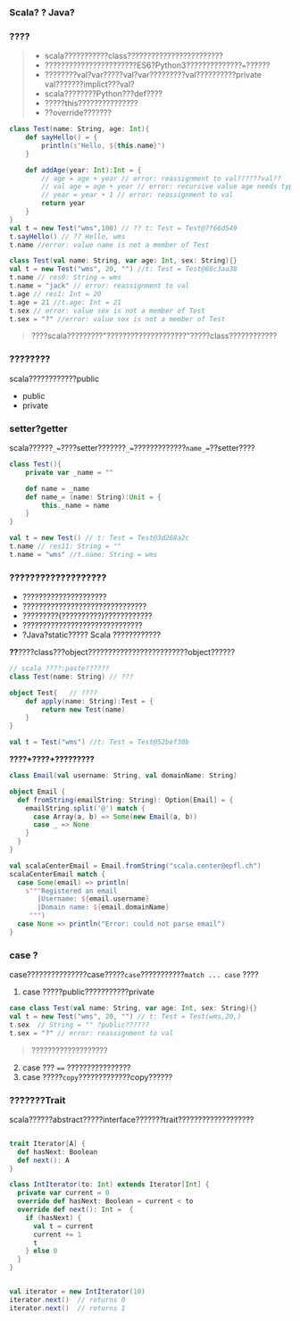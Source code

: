 ### Scala? ? Java?

### ????
> - scala???????????class????????????????????????
> - ???????????????????????ES6?Python3??????????????`=`??????
> - ????????val?var?????val?var?????????val??????????private val???????implict???val?
> - scala????????Python???def????
> - ?????this???????????????
> - ??override???????

```scala
class Test(name: String, age: Int){
    def sayHello() = {
        println(s"Hello, ${this.name}")
    }

    def addAge(year: Int):Int = {
        // age = age + year // error: reassignment to val??????val??
        // val age = age + year // error: recursive value age needs type
        // year = year + 1 // error: reassignment to val
        return year
    }
}
val t = new Test("wms",100) // ?? t: Test = Test@7f66d549
t.sayHello() // ?? Hello, wms
t.name //error: value name is not a member of Test

class Test(val name: String, var age: Int, sex: String){}
val t = new Test("wms", 20, "") //t: Test = Test@68c3aa38
t.name // res0: String = wms
t.name = "jack" // error: reassignment to val
t.age // res1: Int = 20
t.age = 21 //t.age: Int = 21
t.sex // error: value sex is not a member of Test
t.sex = "?" //error: value sex is not a member of Test
```

> ????scala?????????"????????????????????"?????class????????????

### ????????
scala????????????public
- public 
- private

### setter?getter
scala??????`_=`????setter???????`_=`?????????????`name_=`??setter????
```scala
class Test(){
    private var _name = ""

    def name = _name
    def name_= (name: String):Unit = {
        this._name = name
    }
}

val t = new Test() // t: Test = Test@3d268a2c
t.name // res11: String = ""
t.name = "wms" //t.name: String = wms
```

### ???????????????????
- ?????????????????????
- ???????????????????????????????
- ?????????(??????????)????????????
- ??????????????????????????????
- ?Java?static????? Scala ????????????

**??**????class???object?????????????????????????object??????
```scala
// scala ????:paste??????
class Test(name: String) // ???

object Test{   // ????
    def apply(name: String):Test = {
        return new Test(name)
    }
}

val t = Test("wms") //t: Test = Test@52bef30b
```
**????+????+?????????**
```scala
class Email(val username: String, val domainName: String)

object Email {
  def fromString(emailString: String): Option[Email] = {
    emailString.split('@') match {
      case Array(a, b) => Some(new Email(a, b))
      case _ => None
    }
  }
}

val scalaCenterEmail = Email.fromString("scala.center@epfl.ch")
scalaCenterEmail match {
  case Some(email) => println(
    s"""Registered an email
       |Username: ${email.username}
       |Domain name: ${email.domainName}
     """)
  case None => println("Error: could not parse email")
}
```

### case ?
case???????????????case?????`case`???????????`match ... case` ????
1. case ?????public???????????private
```scala
case class Test(val name: String, var age: Int, sex: String){}
val t = new Test("wms", 20, "") // t: Test = Test(wms,20,)
t.sex  // String = "" ?public??????
t.sex = "?" // error: reassignment to val
```
> ???????????????????

2. case ??? `==` ????????????????
3. case ?????`copy`?????????????copy??????

### ???????Trait
scala??????abstract?????interface???????trait???????????????????

```scala

```


```scala
trait Iterator[A] {
  def hasNext: Boolean
  def next(): A
}

class IntIterator(to: Int) extends Iterator[Int] {
  private var current = 0
  override def hasNext: Boolean = current < to
  override def next(): Int =  {
    if (hasNext) {
      val t = current
      current += 1
      t
    } else 0
  }
}


val iterator = new IntIterator(10)
iterator.next()  // returns 0
iterator.next()  // returns 1
```
